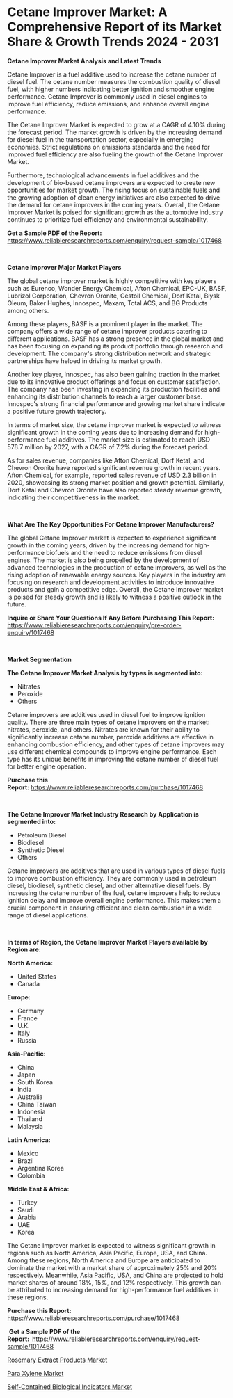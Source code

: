<p><h1>Cetane Improver Market: A Comprehensive Report of its Market Share & Growth Trends 2024 - 2031</h1></p><p><strong>Cetane Improver Market Analysis and Latest Trends</strong></p>
<p><p>Cetane Improver is a fuel additive used to increase the cetane number of diesel fuel. The cetane number measures the combustion quality of diesel fuel, with higher numbers indicating better ignition and smoother engine performance. Cetane Improver is commonly used in diesel engines to improve fuel efficiency, reduce emissions, and enhance overall engine performance.</p><p>The Cetane Improver Market is expected to grow at a CAGR of 4.10% during the forecast period. The market growth is driven by the increasing demand for diesel fuel in the transportation sector, especially in emerging economies. Strict regulations on emissions standards and the need for improved fuel efficiency are also fueling the growth of the Cetane Improver Market.</p><p>Furthermore, technological advancements in fuel additives and the development of bio-based cetane improvers are expected to create new opportunities for market growth. The rising focus on sustainable fuels and the growing adoption of clean energy initiatives are also expected to drive the demand for cetane improvers in the coming years. Overall, the Cetane Improver Market is poised for significant growth as the automotive industry continues to prioritize fuel efficiency and environmental sustainability.</p></p>
<p><strong>Get a Sample PDF of the Report:&nbsp;</strong> <a href="https://www.reliableresearchreports.com/enquiry/request-sample/1017468">https://www.reliableresearchreports.com/enquiry/request-sample/1017468</a></p>
<p>&nbsp;</p>
<p><strong>Cetane Improver Major Market Players</strong></p>
<p><p>The global cetane improver market is highly competitive with key players such as Eurenco, Wonder Energy Chemical, Afton Chemical, EPC-UK, BASF, Lubrizol Corporation, Chevron Oronite, Cestoil Chemical, Dorf Ketal, Biysk Oleum, Baker Hughes, Innospec, Maxam, Total ACS, and BG Products among others.</p><p>Among these players, BASF is a prominent player in the market. The company offers a wide range of cetane improver products catering to different applications. BASF has a strong presence in the global market and has been focusing on expanding its product portfolio through research and development. The company's strong distribution network and strategic partnerships have helped in driving its market growth.</p><p>Another key player, Innospec, has also been gaining traction in the market due to its innovative product offerings and focus on customer satisfaction. The company has been investing in expanding its production facilities and enhancing its distribution channels to reach a larger customer base. Innospec's strong financial performance and growing market share indicate a positive future growth trajectory.</p><p>In terms of market size, the cetane improver market is expected to witness significant growth in the coming years due to increasing demand for high-performance fuel additives. The market size is estimated to reach USD 578.7 million by 2027, with a CAGR of 7.2% during the forecast period.</p><p>As for sales revenue, companies like Afton Chemical, Dorf Ketal, and Chevron Oronite have reported significant revenue growth in recent years. Afton Chemical, for example, reported sales revenue of USD 2.3 billion in 2020, showcasing its strong market position and growth potential. Similarly, Dorf Ketal and Chevron Oronite have also reported steady revenue growth, indicating their competitiveness in the market.</p></p>
<p>&nbsp;</p>
<p><strong>What Are The Key Opportunities For Cetane Improver Manufacturers?</strong></p>
<p><p>The global Cetane Improver market is expected to experience significant growth in the coming years, driven by the increasing demand for high-performance biofuels and the need to reduce emissions from diesel engines. The market is also being propelled by the development of advanced technologies in the production of cetane improvers, as well as the rising adoption of renewable energy sources. Key players in the industry are focusing on research and development activities to introduce innovative products and gain a competitive edge. Overall, the Cetane Improver market is poised for steady growth and is likely to witness a positive outlook in the future.</p></p>
<p><strong>Inquire or Share Your Questions If Any Before Purchasing This Report:</strong> <a href="https://www.reliableresearchreports.com/enquiry/pre-order-enquiry/1017468">https://www.reliableresearchreports.com/enquiry/pre-order-enquiry/1017468</a></p>
<p>&nbsp;</p>
<p><strong>Market Segmentation</strong></p>
<p><strong>The Cetane Improver Market Analysis by types is segmented into:</strong></p>
<p><ul><li>Nitrates</li><li>Peroxide</li><li>Others</li></ul></p>
<p><p>Cetane improvers are additives used in diesel fuel to improve ignition quality. There are three main types of cetane improvers on the market: nitrates, peroxide, and others. Nitrates are known for their ability to significantly increase cetane number, peroxide additives are effective in enhancing combustion efficiency, and other types of cetane improvers may use different chemical compounds to improve engine performance. Each type has its unique benefits in improving the cetane number of diesel fuel for better engine operation.</p></p>
<p><strong>Purchase this Report:&nbsp;</strong><a href="https://www.reliableresearchreports.com/purchase/1017468">https://www.reliableresearchreports.com/purchase/1017468</a></p>
<p>&nbsp;</p>
<p><strong>The Cetane Improver Market Industry Research by Application is segmented into:</strong></p>
<p><ul><li>Petroleum Diesel</li><li>Biodiesel</li><li>Synthetic Diesel</li><li>Others</li></ul></p>
<p><p>Cetane improvers are additives that are used in various types of diesel fuels to improve combustion efficiency. They are commonly used in petroleum diesel, biodiesel, synthetic diesel, and other alternative diesel fuels. By increasing the cetane number of the fuel, cetane improvers help to reduce ignition delay and improve overall engine performance. This makes them a crucial component in ensuring efficient and clean combustion in a wide range of diesel applications.</p></p>
<p>&nbsp;</p>
<p><strong>In terms of Region, the Cetane Improver Market Players available by Region are:</strong></p>
<p>
    <p> <strong> North America: </strong>
        <ul>
            <li>United States</li>
            <li>Canada</li>
        </ul>
        </p> 
    <p> <strong> Europe: </strong>
        <ul>
            <li>Germany</li>
            <li>France</li>
            <li>U.K.</li>
            <li>Italy</li>
            <li>Russia</li>
        </ul>
        </p> 
    <p> <strong> Asia-Pacific: </strong>
        <ul>
            <li>China</li>
            <li>Japan</li>
            <li>South Korea</li>
            <li>India</li>
            <li>Australia</li>
            <li>China Taiwan</li>
            <li>Indonesia</li>
            <li>Thailand</li>
            <li>Malaysia</li>
        </ul>
        </p> 
    <p> <strong> Latin America: </strong>
        <ul>
            <li>Mexico</li>
            <li>Brazil</li>
            <li>Argentina Korea</li>
            <li>Colombia</li>
        </ul>
        </p> 
    <p> <strong> Middle East & Africa: </strong>
        <ul>
            <li>Turkey</li>
            <li>Saudi</li>
            <li>Arabia</li>
            <li>UAE</li>
            <li>Korea</li>
        </ul>
    </p>
    </p>
<p><p>The Cetane Improver market is expected to witness significant growth in regions such as North America, Asia Pacific, Europe, USA, and China. Among these regions, North America and Europe are anticipated to dominate the market with a market share of approximately 25% and 20% respectively. Meanwhile, Asia Pacific, USA, and China are projected to hold market shares of around 18%, 15%, and 12% respectively. This growth can be attributed to increasing demand for high-performance fuel additives in these regions.</p></p>
<p><strong>Purchase this Report: </strong><a href="https://www.reliableresearchreports.com/purchase/1017468">https://www.reliableresearchreports.com/purchase/1017468</a></p>
<p>&nbsp;<strong>Get a Sample PDF of the Report:&nbsp;&nbsp;</strong><a href="https://www.reliableresearchreports.com/enquiry/request-sample/1017468">https://www.reliableresearchreports.com/enquiry/request-sample/1017468</a></p>
<p><strong></strong></p>
<p><p><a href="https://view.publitas.com/reportprime-1/rosemary-extract-products-market-offers-provide-insightful-data-for-the-time-period-from-2023-to-2030-and-also-provide-analysis-based-on-application-type-and-region/">Rosemary Extract Products Market</a></p><p><a href="https://github.com/ruddyyedelwadw/Market-Research-Report-List-1/blob/main/para-xylene-market.md">Para Xylene Market</a></p><p><a href="https://view.publitas.com/reportprime-1/self-contained-biological-indicators-market-size-focuses-on-market-dynamics-in-depth-analysis-and-future-projections-of-its-market-forecasted-for-period-from-2023-to-2030/">Self-Contained Biological Indicators Market</a></p></p>